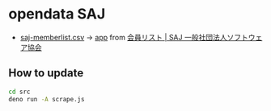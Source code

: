 # opendata SAJ

- [saj-memberlist.csv](saj-memberlist.csv) → [app](https://code4fukui.github.io/opendata-SAJ/) from [会員リスト | SAJ 一般社団法人ソフトウェア協会](https://www.saj.or.jp/M10/M1001AL)

## How to update

```sh
cd src
deno run -A scrape.js
```
